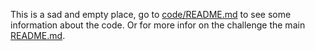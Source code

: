 

This is a sad and empty place, go to [code/README.md](code/README.md) to see some information about the code.
Or for more infor on the challenge the main [README.md](../README.md).